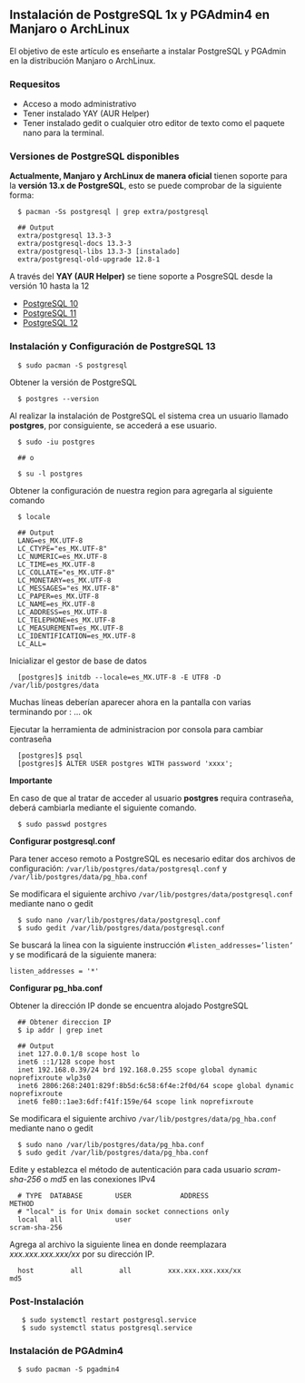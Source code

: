 ## Instalación de PostgreSQL 1x y PGAdmin4 en Manjaro o ArchLinux

El objetivo de este artículo es enseñarte a instalar PostgreSQL y PGAdmin en la distribución Manjaro o ArchLinux.

### Requesitos

- Acceso a modo administrativo
- Tener instalado YAY (AUR Helper)
- Tener instalado gedit o cualquier otro editor de texto como el paquete nano para la terminal.


### Versiones de PostgreSQL disponibles

**Actualmente, Manjaro y ArchLinux de manera oficial** tienen soporte para la **versión 13.x de PostgreSQL**, esto se puede comprobar de la siguiente forma:

```
  $ pacman -Ss postgresql | grep extra/postgresql  
  
  ## Output
  extra/postgresql 13.3-3
  extra/postgresql-docs 13.3-3
  extra/postgresql-libs 13.3-3 [instalado]
  extra/postgresql-old-upgrade 12.8-1

```

A través del **YAY (AUR Helper)** se tiene soporte a PosgreSQL desde la versión 10 hasta la 12

- [PostgreSQL 10](https://aur.archlinux.org/packages/postgresql-10/)
- [PostgreSQL 11](https://aur.archlinux.org/packages/postgresql-11/)
- [PostgreSQL 12](https://aur.archlinux.org/packages/postgresql-12/)


### Instalación y Configuración de PostgreSQL 13 

```
  $ sudo pacman -S postgresql
```

Obtener la versión de PostgreSQL

```
  $ postgres --version
```

Al realizar la instalación de PostgreSQL el sistema crea un usuario llamado **postgres**, por consiguiente, se accederá a ese usuario.

```
  $ sudo -iu postgres

  ## o

  $ su -l postgres
```

Obtener la configuración de nuestra region para agregarla al siguiente comando

```
  $ locale 

  ## Output
  LANG=es_MX.UTF-8
  LC_CTYPE="es_MX.UTF-8"
  LC_NUMERIC=es_MX.UTF-8
  LC_TIME=es_MX.UTF-8
  LC_COLLATE="es_MX.UTF-8"
  LC_MONETARY=es_MX.UTF-8
  LC_MESSAGES="es_MX.UTF-8"
  LC_PAPER=es_MX.UTF-8
  LC_NAME=es_MX.UTF-8
  LC_ADDRESS=es_MX.UTF-8
  LC_TELEPHONE=es_MX.UTF-8
  LC_MEASUREMENT=es_MX.UTF-8
  LC_IDENTIFICATION=es_MX.UTF-8
  LC_ALL=
```

Inicializar el gestor de base de datos

```
  [postgres]$ initdb --locale=es_MX.UTF-8 -E UTF8 -D /var/lib/postgres/data
```

Muchas líneas deberían aparecer ahora en la pantalla con varias terminando por : ... ok


Ejecutar la herramienta de administracion por consola para cambiar contraseña

```
  [postgres]$ psql
  [postgres]$ ALTER USER postgres WITH password 'xxxx';
```

**Importante**

En caso de que al tratar de acceder al usuario **postgres** requira contraseña, deberá cambiarla mediante el siguiente comando.


```
  $ sudo passwd postgres
```

**Configurar postgresql.conf**

Para tener acceso remoto a PostgreSQL es necesario editar dos archivos de configuración: `/var/lib/postgres/data/postgresql.conf` y `/var/lib/postgres/data/pg_hba.conf`

Se modificara el siguiente archivo `/var/lib/postgres/data/postgresql.conf` mediante nano o gedit

```
  $ sudo nano /var/lib/postgres/data/postgresql.conf
  $ sudo gedit /var/lib/postgres/data/postgresql.conf
```

Se buscará la linea con la siguiente instrucción  ` #listen_addresses=’listen’ ` y se modificará de la siguiente manera:

```
listen_addresses = '*'
```

**Configurar pg_hba.conf**

Obtener la dirección IP donde se encuentra alojado PostgreSQL

```
  ## Obtener direccion IP
  $ ip addr | grep inet 
  
  ## Output
  inet 127.0.0.1/8 scope host lo
  inet6 ::1/128 scope host 
  inet 192.168.0.39/24 brd 192.168.0.255 scope global dynamic noprefixroute wlp3s0
  inet6 2806:268:2401:829f:8b5d:6c58:6f4e:2f0d/64 scope global dynamic noprefixroute 
  inet6 fe80::1ae3:6df:f41f:159e/64 scope link noprefixroute 
```

Se modificara el siguiente archivo `/var/lib/postgres/data/pg_hba.conf` mediante nano o gedit

```
  $ sudo nano /var/lib/postgres/data/pg_hba.conf
  $ sudo gedit /var/lib/postgres/data/pg_hba.conf
```

Edite y establezca el método de autenticación para cada usuario *scram-sha-256* o *md5* en las conexiones IPv4

```
  # TYPE  DATABASE        USER            ADDRESS                 METHOD                                                                                               
  # "local" is for Unix domain socket connections only                                                                                                                        
  local   all             user                                    scram-sha-256
```

Agrega al archivo la siguiente linea en donde reemplazara *xxx.xxx.xxx.xxx/xx* por su dirección IP.

```
  host         all         all         xxx.xxx.xxx.xxx/xx           md5
```

### Post-Instalación

```
   $ sudo systemctl restart postgresql.service
   $ sudo systemctl status postgresql.service
```


### Instalación de PGAdmin4

```
  $ sudo pacman -S pgadmin4
```

